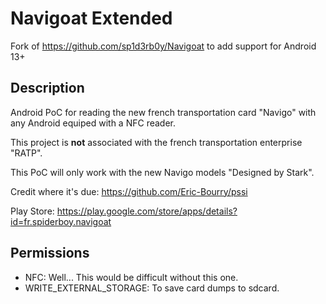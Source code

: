 # Navigoat Extended

Fork of https://github.com/sp1d3rb0y/Navigoat to add support for Android 13+

## Description

Android PoC for reading the new french transportation card "Navigo" with any Android equiped with a NFC reader.

This project is **not** associated with the french transportation enterprise "RATP".

This PoC will only work with the new Navigo models "Designed by Stark".

Credit where it's due: https://github.com/Eric-Bourry/pssi

Play Store: https://play.google.com/store/apps/details?id=fr.spiderboy.navigoat

## Permissions

* NFC: Well... This would be difficult without this one.
* WRITE_EXTERNAL_STORAGE: To save card dumps to sdcard.
